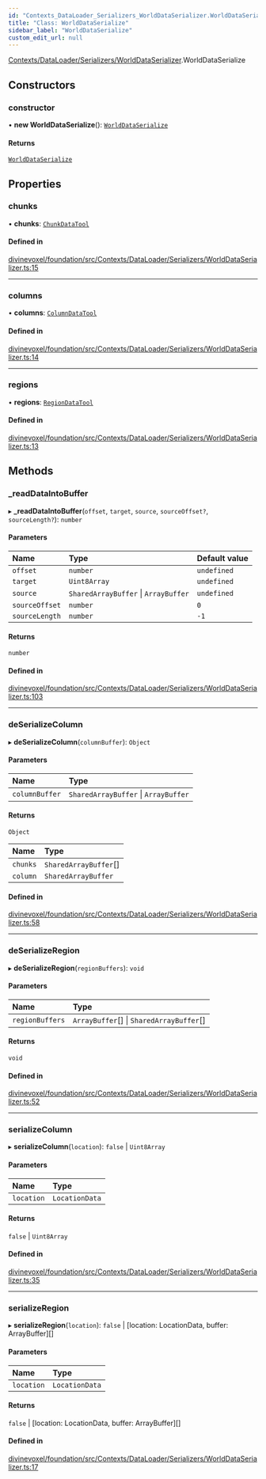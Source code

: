 ```yaml
---
id: "Contexts_DataLoader_Serializers_WorldDataSerializer.WorldDataSerialize"
title: "Class: WorldDataSerialize"
sidebar_label: "WorldDataSerialize"
custom_edit_url: null
---
```


[Contexts/DataLoader/Serializers/WorldDataSerializer](../modules/Contexts_DataLoader_Serializers_WorldDataSerializer.md).WorldDataSerialize

## Constructors

### constructor

• **new WorldDataSerialize**(): [`WorldDataSerialize`](Contexts_DataLoader_Serializers_WorldDataSerializer.WorldDataSerialize.md)

#### Returns

[`WorldDataSerialize`](Contexts_DataLoader_Serializers_WorldDataSerializer.WorldDataSerialize.md)

## Properties

### chunks

• **chunks**: [`ChunkDataTool`](Default_Tools_Data_WorldData_ChunkDataTool.ChunkDataTool.md)

#### Defined in

[divinevoxel/foundation/src/Contexts/DataLoader/Serializers/WorldDataSerializer.ts:15](https://github.com/lucasdamianjohnson/DivineVoxelEngine/blob/596fa7391478620ed460dfb4856ff0a763b91c49/divinevoxel/foundation/src/Contexts/DataLoader/Serializers/WorldDataSerializer.ts#L15)

___

### columns

• **columns**: [`ColumnDataTool`](Default_Tools_Data_WorldData_ColumnDataTool.ColumnDataTool.md)

#### Defined in

[divinevoxel/foundation/src/Contexts/DataLoader/Serializers/WorldDataSerializer.ts:14](https://github.com/lucasdamianjohnson/DivineVoxelEngine/blob/596fa7391478620ed460dfb4856ff0a763b91c49/divinevoxel/foundation/src/Contexts/DataLoader/Serializers/WorldDataSerializer.ts#L14)

___

### regions

• **regions**: [`RegionDataTool`](Default_Tools_Data_WorldData_RegionDataTool.RegionDataTool.md)

#### Defined in

[divinevoxel/foundation/src/Contexts/DataLoader/Serializers/WorldDataSerializer.ts:13](https://github.com/lucasdamianjohnson/DivineVoxelEngine/blob/596fa7391478620ed460dfb4856ff0a763b91c49/divinevoxel/foundation/src/Contexts/DataLoader/Serializers/WorldDataSerializer.ts#L13)

## Methods

### \_readDataIntoBuffer

▸ **_readDataIntoBuffer**(`offset`, `target`, `source`, `sourceOffset?`, `sourceLength?`): `number`

#### Parameters

| Name | Type | Default value |
| :------ | :------ | :------ |
| `offset` | `number` | `undefined` |
| `target` | `Uint8Array` | `undefined` |
| `source` | `SharedArrayBuffer` \| `ArrayBuffer` | `undefined` |
| `sourceOffset` | `number` | `0` |
| `sourceLength` | `number` | `-1` |

#### Returns

`number`

#### Defined in

[divinevoxel/foundation/src/Contexts/DataLoader/Serializers/WorldDataSerializer.ts:103](https://github.com/lucasdamianjohnson/DivineVoxelEngine/blob/596fa7391478620ed460dfb4856ff0a763b91c49/divinevoxel/foundation/src/Contexts/DataLoader/Serializers/WorldDataSerializer.ts#L103)

___

### deSerializeColumn

▸ **deSerializeColumn**(`columnBuffer`): `Object`

#### Parameters

| Name | Type |
| :------ | :------ |
| `columnBuffer` | `SharedArrayBuffer` \| `ArrayBuffer` |

#### Returns

`Object`

| Name | Type |
| :------ | :------ |
| `chunks` | `SharedArrayBuffer`[] |
| `column` | `SharedArrayBuffer` |

#### Defined in

[divinevoxel/foundation/src/Contexts/DataLoader/Serializers/WorldDataSerializer.ts:58](https://github.com/lucasdamianjohnson/DivineVoxelEngine/blob/596fa7391478620ed460dfb4856ff0a763b91c49/divinevoxel/foundation/src/Contexts/DataLoader/Serializers/WorldDataSerializer.ts#L58)

___

### deSerializeRegion

▸ **deSerializeRegion**(`regionBuffers`): `void`

#### Parameters

| Name | Type |
| :------ | :------ |
| `regionBuffers` | `ArrayBuffer`[] \| `SharedArrayBuffer`[] |

#### Returns

`void`

#### Defined in

[divinevoxel/foundation/src/Contexts/DataLoader/Serializers/WorldDataSerializer.ts:52](https://github.com/lucasdamianjohnson/DivineVoxelEngine/blob/596fa7391478620ed460dfb4856ff0a763b91c49/divinevoxel/foundation/src/Contexts/DataLoader/Serializers/WorldDataSerializer.ts#L52)

___

### serializeColumn

▸ **serializeColumn**(`location`): ``false`` \| `Uint8Array`

#### Parameters

| Name | Type |
| :------ | :------ |
| `location` | `LocationData` |

#### Returns

``false`` \| `Uint8Array`

#### Defined in

[divinevoxel/foundation/src/Contexts/DataLoader/Serializers/WorldDataSerializer.ts:35](https://github.com/lucasdamianjohnson/DivineVoxelEngine/blob/596fa7391478620ed460dfb4856ff0a763b91c49/divinevoxel/foundation/src/Contexts/DataLoader/Serializers/WorldDataSerializer.ts#L35)

___

### serializeRegion

▸ **serializeRegion**(`location`): ``false`` \| [location: LocationData, buffer: ArrayBuffer][]

#### Parameters

| Name | Type |
| :------ | :------ |
| `location` | `LocationData` |

#### Returns

``false`` \| [location: LocationData, buffer: ArrayBuffer][]

#### Defined in

[divinevoxel/foundation/src/Contexts/DataLoader/Serializers/WorldDataSerializer.ts:17](https://github.com/lucasdamianjohnson/DivineVoxelEngine/blob/596fa7391478620ed460dfb4856ff0a763b91c49/divinevoxel/foundation/src/Contexts/DataLoader/Serializers/WorldDataSerializer.ts#L17)
